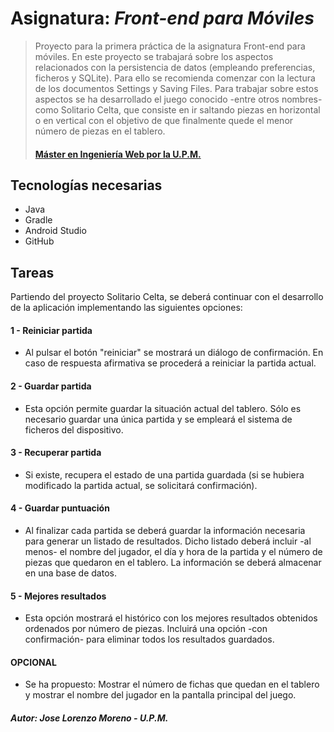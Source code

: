 # Asignatura: *Front-end para Móviles*
> Proyecto para la primera práctica de la asignatura Front-end para móviles.
> En este proyecto se trabajará sobre los aspectos relacionados con la persistencia de datos (empleando preferencias, ficheros y SQLite). Para ello se recomienda comenzar con la lectura de los documentos Settings y Saving Files. Para trabajar sobre estos aspectos se ha desarrollado el juego conocido -entre otros nombres- como Solitario Celta, que consiste en ir saltando piezas en horizontal o en vertical con el objetivo de que finalmente quede el menor número de piezas en el tablero.
> #### [Máster en Ingeniería Web por la U.P.M.](http://miw.etsisi.upm.es)

## Tecnologías necesarias
* Java
* Gradle
* Android Studio
* GitHub

## Tareas
Partiendo del proyecto Solitario Celta, se deberá continuar con el desarrollo de la aplicación implementando las siguientes opciones:
#### 1 - Reiniciar partida
* Al pulsar el botón "reiniciar" se mostrará un diálogo de confirmación. En caso de respuesta afirmativa se procederá a reiniciar la partida actual.
#### 2 - Guardar partida
* Esta opción permite guardar la situación actual del tablero. Sólo es necesario guardar una única partida y se empleará el sistema de ficheros del dispositivo.

#### 3 - Recuperar partida
* Si existe, recupera el estado de una partida guardada (si se hubiera modificado la partida actual, se solicitará confirmación).

#### 4 - Guardar puntuación
* Al finalizar cada partida se deberá guardar la información necesaria para generar un listado de resultados. Dicho listado deberá incluir -al menos- el nombre del jugador, el día y hora de la partida y el número de piezas que quedaron en el tablero. La información se deberá almacenar en una base de datos.

#### 5 - Mejores resultados
* Esta opción mostrará el histórico con los mejores resultados obtenidos ordenados por número de piezas. Incluirá una opción -con confirmación- para eliminar todos los resultados guardados.

#### OPCIONAL
* Se ha propuesto: Mostrar el número de fichas que quedan en el tablero y mostrar el nombre del jugador en la pantalla principal del juego.

##### Autor: Jose Lorenzo Moreno - U.P.M.